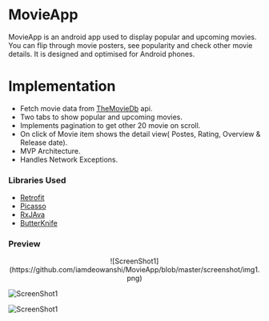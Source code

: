 # MovieApp

MovieApp is an android app used to display popular and upcoming movies. You can flip through movie posters, see popularity and check other movie details. It is designed and optimised for Android phones. 

# Implementation

  - Fetch movie data from [TheMovieDb](https://www.themoviedb.org/documentation/api) api.
  - Two tabs to show popular and upcoming movies.
  - Implements pagination to get other 20 movie on scroll.
  - On click of Movie item shows the detail view( Postes, Rating, Overview & Release date).
  - MVP Architecture.
  - Handles Network Exceptions.


### Libraries Used

 -  [Retrofit](https://square.github.io/retrofit/1.x/retrofit)
 -  [Picasso](http://square.github.io/picasso)
 - [RxJAva](https://github.com/ReactiveX/RxAndroid)
 - [ButterKnife](https://github.com/JakeWharton/butterknife)

### Preview
<p align="center">
 ![ScreenShot1](https://github.com/iamdeowanshi/MovieApp/blob/master/screenshot/img1.png)
 
 ![ScreenShot1](https://github.com/iamdeowanshi/MovieApp/blob/master/screenshot/img2.png)
 
 ![ScreenShot1](https://github.com/iamdeowanshi/MovieApp/blob/master/screenshot/img3.png)
</p>

